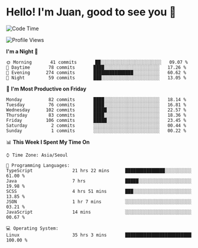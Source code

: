 # Hello! I'm Juan, good to see you 👋

<!--
**Y-k-Y/Y-k-Y** is a ✨ _special_ ✨ repository because its `README.md` (this file) appears on your GitHub profile.

Here are some ideas to get you started:

- 🔭 I’m currently working on ...
- 🌱 I’m currently learning ...
- 👯 I’m looking to collaborate on ...
- 🤔 I’m looking for help with ...
- 💬 Ask me about ...
- 📫 How to reach me: ...
- 😄 Pronouns: ...
- ⚡ Fun fact: ...
-->
<!--
![Profile views](https://gpvc.arturio.dev/Y-k-Y)

[![Omid Nikrah StackOverflow](https://github-readme-stackoverflow.vercel.app/?userID=9517076)](https://stackoverflow.com/users/9517076/i-have-10-fingers)
-->

<!--START_SECTION:waka-->
![Code Time](http://img.shields.io/badge/Code%20Time-889%20hrs%2048%20mins-blue)

![Profile Views](http://img.shields.io/badge/Profile%20Views-0-blue)

**I'm a Night 🦉** 

```text
🌞 Morning       41 commits       ██░░░░░░░░░░░░░░░░░░░░░░░   09.07 % 
🌆 Daytime       78 commits       ████░░░░░░░░░░░░░░░░░░░░░   17.26 % 
🌃 Evening      274 commits       ███████████████░░░░░░░░░░   60.62 % 
🌙 Night         59 commits       ███░░░░░░░░░░░░░░░░░░░░░░   13.05 % 

```
📅 **I'm Most Productive on Friday** 

```text
Monday          82 commits       ████░░░░░░░░░░░░░░░░░░░░░   18.14 % 
Tuesday         76 commits       ████░░░░░░░░░░░░░░░░░░░░░   16.81 % 
Wednesday      102 commits       █████░░░░░░░░░░░░░░░░░░░░   22.57 % 
Thursday        83 commits       ████░░░░░░░░░░░░░░░░░░░░░   18.36 % 
Friday         106 commits       █████░░░░░░░░░░░░░░░░░░░░   23.45 % 
Saturday         2 commits       ░░░░░░░░░░░░░░░░░░░░░░░░░   00.44 % 
Sunday           1 commits       ░░░░░░░░░░░░░░░░░░░░░░░░░   00.22 % 

```


📊 **This Week I Spent My Time On** 

```text
⌚︎ Time Zone: Asia/Seoul

💬 Programming Languages: 
TypeScript               21 hrs 22 mins      ███████████████░░░░░░░░░░   61.00 % 
Java                     7 hrs               █████░░░░░░░░░░░░░░░░░░░░   19.98 % 
SCSS                     4 hrs 51 mins       ███░░░░░░░░░░░░░░░░░░░░░░   13.85 % 
JSON                     1 hr 7 mins         ░░░░░░░░░░░░░░░░░░░░░░░░░   03.21 % 
JavaScript               14 mins             ░░░░░░░░░░░░░░░░░░░░░░░░░   00.67 % 

💻 Operating System: 
Linux                    35 hrs 3 mins       █████████████████████████   100.00 % 

```


<!--END_SECTION:waka-->
